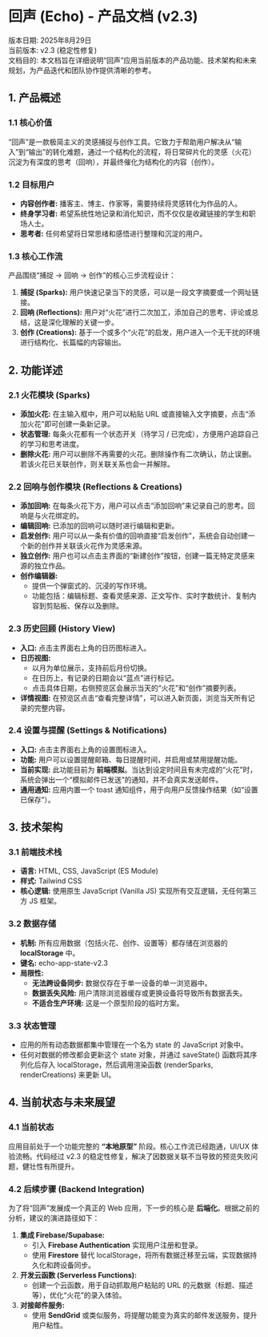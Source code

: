 # **回声 (Echo) \- 产品文档 (v2.3)**

版本日期: 2025年8月29日  
当前版本: v2.3 (稳定性修复)  
文档目的: 本文档旨在详细说明“回声”应用当前版本的产品功能、技术架构和未来规划，为产品迭代和团队协作提供清晰的参考。

## **1\. 产品概述**

### **1.1 核心价值**

“回声”是一款极简主义的灵感捕捉与创作工具。它致力于帮助用户解决从“输入”到“输出”的转化难题，通过一个结构化的流程，将日常碎片化的灵感（火花）沉淀为有深度的思考（回响），并最终催化为结构化的内容（创作）。

### **1.2 目标用户**

* **内容创作者:** 播客主、博主、作家等，需要持续将灵感转化为作品的人。  
* **终身学习者:** 希望系统性地记录和消化知识，而不仅仅是收藏链接的学生和职场人士。  
* **思考者:** 任何希望将日常思绪和感悟进行整理和沉淀的用户。

### **1.3 核心工作流**

产品围绕“捕捉 \-\> 回响 \-\> 创作”的核心三步流程设计：

1. **捕捉 (Sparks):** 用户快速记录当下的灵感，可以是一段文字摘要或一个网址链接。  
2. **回响 (Reflections):** 用户对“火花”进行二次加工，添加自己的思考、评论或总结，这是深化理解的关键一步。  
3. **创作 (Creations):** 基于一个或多个“火花”的启发，用户进入一个无干扰的环境进行结构化、长篇幅的内容输出。

## **2\. 功能详述**

### **2.1 火花模块 (Sparks)**

* **添加火花:** 在主输入框中，用户可以粘贴 URL 或直接输入文字摘要，点击“添加火花”即可创建一条新记录。  
* **状态管理:** 每条火花都有一个状态开关（待学习 / 已完成），方便用户追踪自己的学习和思考进度。  
* **删除火花:** 用户可以删除不再需要的火花。删除操作有二次确认，防止误删。若该火花已关联创作，则关联关系也会一并解除。

### **2.2 回响与创作模块 (Reflections & Creations)**

* **添加回响:** 在每条火花下方，用户可以点击“添加回响”来记录自己的思考。回响是与火花绑定的。  
* **编辑回响:** 已添加的回响可以随时进行编辑和更新。  
* **启发创作:** 用户可以从一条有价值的回响直接“启发创作”，系统会自动创建一个新的创作并关联该火花作为灵感来源。  
* **独立创作:** 用户也可以点击主界面的“新建创作”按钮，创建一篇无特定灵感来源的独立作品。  
* **创作编辑器:**  
  * 提供一个弹窗式的、沉浸的写作环境。  
  * 功能包括：编辑标题、查看灵感来源、正文写作、实时字数统计、复制内容到剪贴板、保存以及删除。

### **2.3 历史回顾 (History View)**

* **入口:** 点击主界面右上角的日历图标进入。  
* **日历视图:**  
  * 以月为单位展示，支持前后月份切换。  
  * 在日历上，有记录的日期会以“蓝点”进行标记。  
  * 点击具体日期，右侧预览区会展示当天的“火花”和“创作”摘要列表。  
* **详情视图:** 在预览区点击“查看完整详情”，可以进入新页面，浏览当天所有记录的完整内容。

### **2.4 设置与提醒 (Settings & Notifications)**

* **入口:** 点击主界面右上角的设置图标进入。  
* **功能:** 用户可以设置提醒邮箱、每日提醒时间，并启用或禁用提醒功能。  
* **当前实现:** 此功能目前为 **前端模拟**。当达到设定时间且有未完成的“火花”时，系统会弹出一个“模拟邮件已发送”的通知，并不会真实发送邮件。  
* **通用通知:** 应用内置一个 toast 通知组件，用于向用户反馈操作结果（如“设置已保存”）。

## **3\. 技术架构**

### **3.1 前端技术栈**

* **语言:** HTML, CSS, JavaScript (ES Module)  
* **样式:** Tailwind CSS  
* **核心逻辑:** 使用原生 JavaScript (Vanilla JS) 实现所有交互逻辑，无任何第三方 JS 框架。

### **3.2 数据存储**

* **机制:** 所有应用数据（包括火花、创作、设置等）都存储在浏览器的 **localStorage** 中。  
* **键名:** echo-app-state-v2.3  
* **局限性:**  
  * **无法跨设备同步:** 数据仅存在于单一设备的单一浏览器中。  
  * **数据丢失风险:** 用户清除浏览器缓存或更换设备将导致所有数据丢失。  
  * **不适合生产环境:** 这是一个原型阶段的临时方案。

### **3.3 状态管理**

* 应用的所有动态数据都集中管理在一个名为 state 的 JavaScript 对象中。  
* 任何对数据的修改都会更新这个 state 对象，并通过 saveState() 函数将其序列化后存入 localStorage，然后调用渲染函数 (renderSparks, renderCreations) 来更新 UI。

## **4\. 当前状态与未来展望**

### **4.1 当前状态**

应用目前处于一个功能完整的 **“本地原型”** 阶段。核心工作流已经跑通，UI/UX 体验流畅。代码经过 v2.3 的稳定性修复，解决了因数据关联不当导致的预览失败问题，健壮性有所提升。

### **4.2 后续步骤 (Backend Integration)**

为了将“回声”发展成一个真正的 Web 应用，下一步的核心是 **后端化**。根据之前的分析，建议的演进路径如下：

1. **集成 Firebase/Supabase:**  
   * 引入 **Firebase Authentication** 实现用户注册和登录。  
   * 使用 **Firestore** 替代 localStorage，将所有数据迁移至云端，实现数据持久化和跨设备同步。  
2. **开发云函数 (Serverless Functions):**  
   * 创建一个云函数，用于自动抓取用户粘贴的 URL 的元数据（标题、描述等），优化“火花”的录入体验。  
3. **对接邮件服务:**  
   * 使用 **SendGrid** 或类似服务，将提醒功能变为真实的邮件发送服务，提升用户粘性。